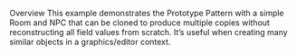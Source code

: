 Overview
This example demonstrates the Prototype Pattern with a simple Room and NPC that can be cloned to produce multiple copies without reconstructing all field values from scratch. It’s useful when creating many similar objects in a graphics/editor context.
